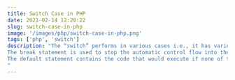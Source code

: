 ```yaml
---
title: Switch Case in PHP
date: 2021-02-14 12:20:22
slug: switch-case-in-php
image: '/images/php/switch-case-in-php.png'
tags: ['php', 'switch']
description: "The “switch” performs in various cases i.e., it has various cases to which it matches the condition and appropriately executes a particular case block. It first evaluates an expression and then compares with the values of each case. If a case matches then the same case is executed. To use switch, we need to get familiar with two different keywords namely, break and default.
The break statement is used to stop the automatic control flow into the next cases and exit from the switch case.
The default statement contains the code that would execute if none of the cases match.
"
---
```

